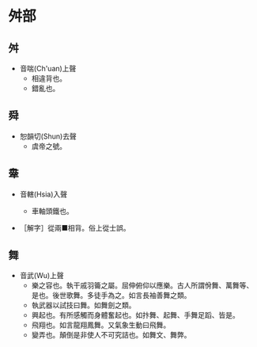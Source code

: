 # 舛部

## 舛

- 音喘(Ch'uan)上聲
    - 相違背也。
    - 錯亂也。

## 舜

- 恕韻切(Shun)去聲
    - 虞帝之號。

## 舝

- 音轄(Hsia)入聲
    - 車軸頭鐵也。

- ［解字］從兩■相背。俗上從士誤。

## 舞

- 音武(Wu)上聲
    - 樂之容也。執干戚羽籥之屬。屈伸俯仰以應樂。古人所謂佾舞、萬舞等、是也。後世歌舞。多徒手為之。如言長袖善舞之類。
    - 執武器以試技曰舞。如舞劍之類。
    - 興起也。有所感觸而身體奮起也。如抃舞、起舞、手舞足蹈、皆是。
    - 飛翔也。如言龍翔鳳舞。又氣象生動曰飛舞。
    - 變弄也。顛倒是非使人不可究詰也。如舞文、舞弊。

